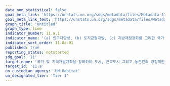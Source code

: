 ```yaml
---
data_non_statistical: false
goal_meta_link: 'https://unstats.un.org/sdgs/metadata/files/Metadata-11-0a-01.pdf'
goal_meta_link_text: 'https://unstats.un.org/sdgs/metadata/files/Metadata-11-0a-01.pdf'
graph_title: 'Untitled'
graph_type: line
indicator_number: 11.a.1
indicator_name: '(a) 인구다양성, (b) 토지균형개발, (c) 지방재정강화를 고려한 국가 도시정책 혹은 지역개발계획이 있는 국가의 수'
indicator_sort_order: 11-0a-01
published: true
reporting_status: notstarted
sdg_goal: '11'
target_name: '국가 및 지역개발계획을 강화하여 도시, 근교도시 그리고 농촌간의 긍정적인 경제, 사회 및 환경적 연결고리를 지원'
target_id: '11.a'
un_custodian_agency: 'UN-Habitat'
un_designated_tier: 'Tier I'
---
```

